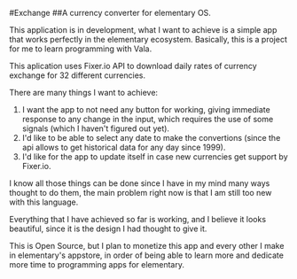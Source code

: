 #Exchange
##A currency converter for elementary OS.

This application is in development, what I want to achieve is a simple app that works perfectly in the elementary ecosystem. Basically, this is a project for me to learn programming with Vala.

This aplication uses Fixer.io API to download daily rates of currency exchange for 32 different currencies.

There are many things I want to achieve:

1. I want the app to not need any button for working, giving immediate response to any change in the input, which requires the use of some signals (which I haven't figured out yet).
2. I'd like to be able to select any date to make the convertions (since the api allows to get historical data for any day since 1999).
3. I'd like for the app to update itself in case new currencies get support by Fixer.io.

I know all those things can be done since I have in my mind many ways thought to do them, the main problem right now is that I am still too new with this language.

Everything that I have achieved so far is working, and I believe it looks beautiful, since it is the design I had thought to give it.

This is Open Source, but I plan to monetize this app and every other I make in elementary's appstore, in order of being able to learn more and dedicate more time to programming apps for elementary.